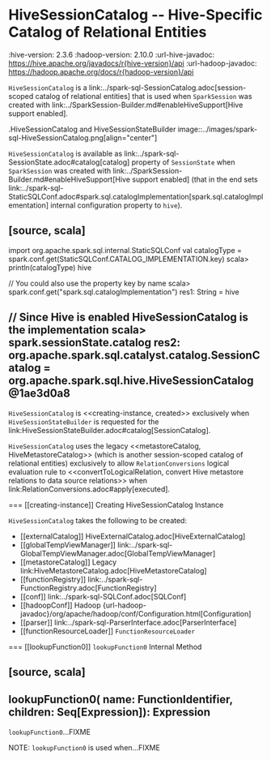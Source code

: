 # HiveSessionCatalog -- Hive-Specific Catalog of Relational Entities

:hive-version: 2.3.6
:hadoop-version: 2.10.0
:url-hive-javadoc: https://hive.apache.org/javadocs/r{hive-version}/api
:url-hadoop-javadoc: https://hadoop.apache.org/docs/r{hadoop-version}/api

`HiveSessionCatalog` is a link:../spark-sql-SessionCatalog.adoc[session-scoped catalog of relational entities] that is used when `SparkSession` was created with link:../SparkSession-Builder.md#enableHiveSupport[Hive support enabled].

.HiveSessionCatalog and HiveSessionStateBuilder
image::../images/spark-sql-HiveSessionCatalog.png[align="center"]

`HiveSessionCatalog` is available as link:../spark-sql-SessionState.adoc#catalog[catalog] property of `SessionState` when `SparkSession` was created with link:../SparkSession-Builder.md#enableHiveSupport[Hive support enabled] (that in the end sets link:../spark-sql-StaticSQLConf.adoc#spark.sql.catalogImplementation[spark.sql.catalogImplementation] internal configuration property to `hive`).

[source, scala]
----
import org.apache.spark.sql.internal.StaticSQLConf
val catalogType = spark.conf.get(StaticSQLConf.CATALOG_IMPLEMENTATION.key)
scala> println(catalogType)
hive

// You could also use the property key by name
scala> spark.conf.get("spark.sql.catalogImplementation")
res1: String = hive

// Since Hive is enabled HiveSessionCatalog is the implementation
scala> spark.sessionState.catalog
res2: org.apache.spark.sql.catalyst.catalog.SessionCatalog = org.apache.spark.sql.hive.HiveSessionCatalog@1ae3d0a8
----

`HiveSessionCatalog` is <<creating-instance, created>> exclusively when `HiveSessionStateBuilder` is requested for the link:HiveSessionStateBuilder.adoc#catalog[SessionCatalog].

`HiveSessionCatalog` uses the legacy <<metastoreCatalog, HiveMetastoreCatalog>> (which is another session-scoped catalog of relational entities) exclusively to allow `RelationConversions` logical evaluation rule to <<convertToLogicalRelation, convert Hive metastore relations to data source relations>> when link:RelationConversions.adoc#apply[executed].

=== [[creating-instance]] Creating HiveSessionCatalog Instance

`HiveSessionCatalog` takes the following to be created:

* [[externalCatalog]] HiveExternalCatalog.adoc[HiveExternalCatalog]
* [[globalTempViewManager]] link:../spark-sql-GlobalTempViewManager.adoc[GlobalTempViewManager]
* [[metastoreCatalog]] Legacy link:HiveMetastoreCatalog.adoc[HiveMetastoreCatalog]
* [[functionRegistry]] link:../spark-sql-FunctionRegistry.adoc[FunctionRegistry]
* [[conf]] link:../spark-sql-SQLConf.adoc[SQLConf]
* [[hadoopConf]] Hadoop {url-hadoop-javadoc}/org/apache/hadoop/conf/Configuration.html[Configuration]
* [[parser]] link:../spark-sql-ParserInterface.adoc[ParserInterface]
* [[functionResourceLoader]] `FunctionResourceLoader`

=== [[lookupFunction0]] `lookupFunction0` Internal Method

[source, scala]
----
lookupFunction0(
  name: FunctionIdentifier,
  children: Seq[Expression]): Expression
----

`lookupFunction0`...FIXME

NOTE: `lookupFunction0` is used when...FIXME
